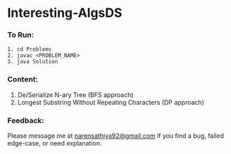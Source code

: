 # Interesting-AlgsDS

### To Run:

```
1. cd Problems
2. javac <PROBLEM_NAME>
3. java Solution
```
### Content:

1. De/Serialize N-ary Tree (BFS approach)
2. Longest Substring Without Repeating Characters (DP approach)

### Feedback:

Please message me at narensathiya92@gmail.com if you find a bug, failed edge-case, or need explanation.
